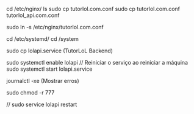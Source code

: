 cd /etc/nginx/
ls
sudo cp tutorlol.com.conf
sudo cp tutorlol.com.conf tutorlol_api.com.conf

sudo ln -s /etc/nginx/tutorlol.com.conf

cd /etc/systemd/
cd /system

sudo cp lolapi.service (TutorLoL Backend)

sudo systemctl enable lolapi // Reiniciar o serviço ao reiniciar a máquina
sudo systemctl start lolapi.service

journalctl -xe (Mostrar erros)

sudo chmod -r 777

// sudo service lolapi restart